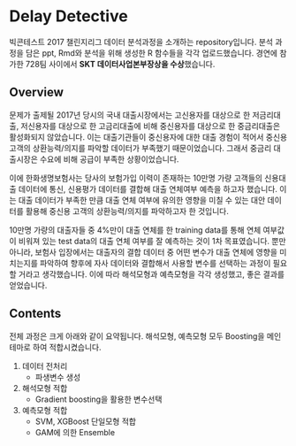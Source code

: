 # Delay Detective
빅콘테스트 2017 챌린지리그 데이터 분석과정을 소개하는 repository입니다. 분석 과정을 담은 ppt, Rmd와 분석을 위해 생성한 R 함수들을 각각 업로드했습니다. 경연에 참가한 728팀 사이에서 <b>SKT 데이터사업본부장상을 수상</b>했습니다.

## Overview
문제가 출제될 2017년 당시의 국내 대출시장에서는 고신용자를 대상으로 한 저금리대출, 저신용자를 대상으로 한 고금리대출에 비해 중신용자를 대상으로 한 중금리대출은 활성화되지 않았습니다. 이는 대출기관들이 중신용자에 대한 대출 경험이 적어서 중신용 고객의 상환능력/의지를 파악할 데이터가 부족했기 때문이었습니다. 그래서 중금리 대출시장은 수요에 비해 공급이 부족한 상황이었습니다.

이에 한화생명보험사는 당사의 보험가입 이력이 존재하는 10만명 가량 고객들의 신용대출 데이터에 통신, 신용평가 데이터를 결합해 대출 연체여부 예측을 하고자 했습니다. 이는 대출 데이터가 부족한 만큼 대출 연체 여부에 유의한 영향을 미칠 수 있는 대안 데이터를 활용해 중신용 고객의 상환능력/의지를 파악하고자 한 것입니다.

10만명 가량의 대출자들 중 4%만이 대출 연체를 한 training data를 통해 연체 여부값이 비워져 있는 test data의 대출 연체 여부를 잘 예측하는 것이 1차 목표였습니다. 뿐만 아니라, 보험사 입장에서는 대출자의 결합 데이터 중 어떤 변수가 대출 연체에 영향을 미치는지를 파악하여 향후에 자사 데이터와 결합해서 사용할 변수를 선택하는 과정이 필요할 거라고 생각했습니다. 이에 따라 해석모형과 예측모형을 각각 생성했고, 좋은 결과를 얻었습니다.

## Contents
전체 과정은 크게 아래와 같이 요약됩니다. 해석모형, 예측모형 모두 Boosting을 메인 테마로 하여 적합시켰습니다.
<ol>
  <li>데이터 전처리
    <ul>
      <li>파생변수 생성</li>
    </ul></li>
  <li>해석모형 적합
    <ul>
      <li>Gradient boosting을 활용한 변수선택</li>
    </ul></li>
  <li>예측모형 적합
    <ul>
      <li>SVM, XGBoost 단일모형 적합</li>
      <li>GAM에 의한 Ensemble</li>
    </ul>
  </li>
</ol>
